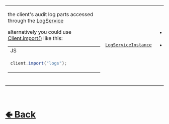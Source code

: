 <table>
<tr><td>

the client's audit log parts accessed through the [LogService](https://github.com/shysolocup/noscord.js/wiki/LogService) 

alternatively you could use [Client.import()](https://github.com/shysolocup/noscord.js/wiki/Client.import()) like this:
<table>

<tr><td> JS </td></tr>
<tr><td>

```js
client.import("logs");            
```


</tr></td>
</table>
<br>

</td><td> 

[`LogServiceInstance`](https://github.com/shysolocup/noscord.js/wiki/LogService)

</td><td>

- [src / Client / index.js](https://github.com/shysolocup/noscord.js/blob/main/src/Client/index.js)
- [src / Services / LogService](https://github.com/shysolocup/noscord.js/tree/main/src/Services/LogService)

</td></tr>

</table>

<br> <h1> [🢀 Back](https://github.com/shysolocup/noscord.js/wiki/Client-Elements) </h1>